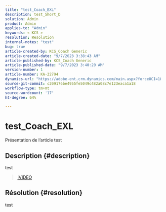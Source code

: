 ```yaml
---
title: "test_Coach_EXL"
description: test_Short_D
solution: Admin
product: Admin
applies-to: "Admin"
keywords: « KCS »
resolution: Resolution
internal-notes: "test"
bug: true
article-created-by: KCS_Coach Generic
article-created-date: "9/7/2023 3:38:43 AM"
article-published-by: KCS_Coach Generic
article-published-date: "9/7/2023 3:40:20 AM"
version-number: 1
article-number: KA-22794
dynamics-url: "https://adobe-ent.crm.dynamics.com/main.aspx?forceUCI=1&pagetype=entityrecord&etn=knowledgearticle&id=5de6430a-304d-ee11-be6e-6045bd006704"
source-git-commit: c209176be4955fe5049c482a08c7e123eaca1a18
workflow-type: tm+mt
source-wordcount: '17'
ht-degree: 64%

---
```


# test_Coach_EXL


Présentation de l’article test

## Description {#description}

test

>[!VIDEO](https://video.tv.adobe.com/v/18696?quality=9&amp;learn=on)




## Résolution {#resolution}


test
